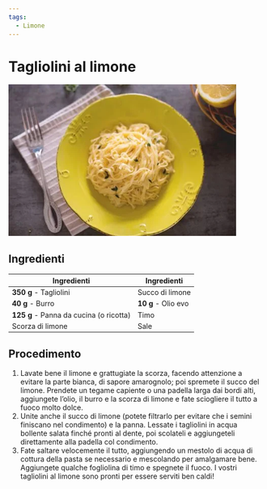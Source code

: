 ```yaml
---
tags:
  - Limone
---
```

# Tagliolini al limone

![](../img/Tagliolini-al-limone.webp)

## Ingredienti

| Ingredienti                  | Ingredienti             |
| ---------------------------- | ----------------------- |
| **350 g** - Tagliolini | Succo di limone  |
| **40 g** - Burro| **10 g** - Olio evo |
| **125 g** - Panna da cucina (o ricotta)| Timo |
| Scorza di limone | Sale |

## Procedimento

1. Lavate bene il limone e grattugiate la scorza, facendo attenzione a evitare la parte bianca, di sapore amarognolo; poi spremete il succo del limone. Prendete un tegame capiente o una padella larga dai bordi alti, aggiungete l’olio, il burro e la scorza di limone e fate sciogliere il tutto a fuoco molto dolce.
1. Unite anche il succo di limone (potete filtrarlo per evitare che i semini finiscano nel condimento) e la panna. Lessate i tagliolini in acqua bollente salata finché pronti al dente, poi scolateli e aggiungeteli direttamente alla padella col condimento.
1. Fate saltare velocemente il tutto, aggiungendo un mestolo di acqua di cottura della pasta se necessario e mescolando per amalgamare bene. Aggiungete qualche fogliolina di timo e spegnete il fuoco. I vostri tagliolini al limone sono pronti per essere serviti ben caldi!
